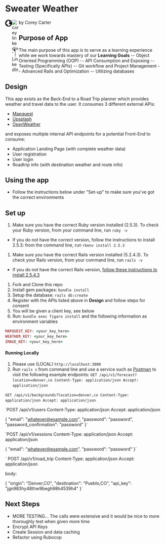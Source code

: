 # Sweater Weather
by Corey Carter
<img align="left" alt="corey github" width="22px" src="https://raw.githubusercontent.com/iconic/open-iconic/master/svg/globe.svg" />
<img align="left" alt="corey linkedin' | LinkedIn" width="22px" src="https://cdn.jsdelivr.net/npm/simple-icons@v3/icons/linkedin.svg" />

## Purpose of App

- The main purpose of this app is to serve as a learning experience while we work towards mastery of our **Learning Goals**
-- Object Oriented Programming (OOP)
-- API Consumption and Exposing
-- Testing (Specifically APIs)
-- Git workflow and Project Management
-- Advanced Rails and Optimization
-- Utilizing databases

## Design

This app exists as the Back-End to a Road Trip planner which provides weather and travel data to the user. 
It consumes 3 different external APIs:
- [Mapquest](https://developer.mapquest.com/documentation/geocoding-api/)
- [Upsplash](https://unsplash.com/documentation)
- [OpenWeather](https://openweathermap.org/api/one-call-api) 

and exposes multiple internal API endpoints for a potential Front-End to consume:
- Application Landing Page (with complete weather data)
- User registration
- User login
- Roadtrip info (with destination weather and route info)

## Using the app

- Follow the instructions below under "Set-up" to make sure you've got the correct environments

## Set up

1. Make sure you have the correct Ruby version installed (2.5.3). To check your Ruby version, from your command line, run `ruby -v`
  - If you do not have the correct version, follow the instructions to install 2.5.3: from the command line, run `rbenv install 2.5.3`
1. Make sure you have the correct Rails version installed (5.2.4.3). To check your Rails version, from your command line, run `rails -v`
  - If you do not have the correct Rails version, [follow these instructions to install 2.5.4.3](https://github.com/turingschool-examples/task_manager_rails/blob/master/rails_uninstall.md)
1. Fork and Clone this repo
1. Install gem packages: `bundle install`
1. Setup the database: `rails db:create`
1. Register with the APIs listed above in **Design** and follow steps for consent
1. You will be given a client key, see below
1. Run: `bundle exec figaro install` and the following information as environment variables
```ruby
MAPQUEST_KEY: <your_key_here>
WEATHER_KEY: <your_key_here>
IMAGE_KEY: <your_key_here>
```

#### Running Locally
1. Please use (LOCAL) ```http://localhost:3000```
1. Run `rails s` from command line and use a service such as [Postman](https://www.postman.com/) to visit the following example endpoints:
`GET /api/v1/forecast?location=denver,co
Content-Type: application/json
Accept: application/json`

`GET /api/v1/backgrounds?location=denver,co
Content-Type: application/json
Accept: application/json`

`POST /api/v1/users
Content-Type: application/json
Accept: application/json

{
  "email": "whatever@example.com",
  "password": "password",
  "password_confirmation": "password"
}`

`POST /api/v1/sessions
Content-Type: application/json
Accept: application/json

{
  "email": "whatever@example.com",
  "password": "password"
}`

` POST /api/v1/road_trip
Content-Type: application/json
Accept: application/json

body:

{
  "origin": "Denver,CO",
  "destination": "Pueblo,CO",
  "api_key": "jgn983hy48thw9begh98h4539h4"
}`

## Next Steps
- MORE TESTING... The calls were extensive and it would be nice to more thoroughly test when given more time
- Encrypt API Keys
- Create Session and data caching
- Refactor using Rubocop
